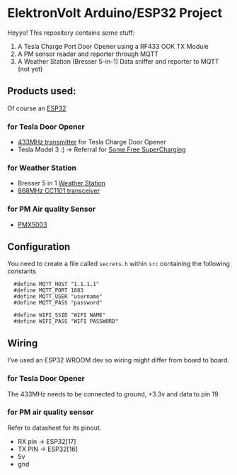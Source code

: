 # ElektronVolt Arduino/ESP32 Project

Heyyo! This repository contains some stuff:

 1. A Tesla Charge Port Door Opener using a RF433 OOK TX Module
 2. A PM sensor reader and reporter through MQTT
 3. A Weather Station (Bresser 5-in-1) Data sniffer and reporter to MQTT (not yet)


## Products used:

Of course an [ESP32](https://amzn.to/2WCQVBx)

### for Tesla Door Opener
 - [433MHz transmitter](https://www.amazon.it/gp/product/B00R2U8OEU) for Tesla Charge Door Opener 
 - Tesla Model 3 :) -> Referral for [Some Free SuperCharging](https://ts.la/andrea74473)

### for Weather Station
 - Bresser 5 in 1 [Weather Station](https://amzn.to/2E2WLWl)
 - [868MHz CC1101 transceiver](https://amzn.to/3eHddbf)

### for PM Air quality Sensor
 - [PMX5003](https://amzn.to/2WCMRkL)

## Configuration


You need to create a file called `secrets.h` within `src` containing the following constants

```
  #define MQTT_HOST "1.1.1.1"
  #define MQTT_PORT 1883
  #define MQTT_USER "username"
  #define MQTT_PASS "password"

  #define WIFI_SSID "WIFI NAME"
  #define WIFI_PASS "WIFI PASSWORD"
```

## Wiring 

I've used an ESP32 WROOM dev so wiring might differ from board to board.

### for Tesla Door Opener

The 433MHz needs to be connected to ground, +3.3v and data to pin 19.

### for PM air quality sensor

Refer to datasheet for its pinout. 

 - RX pin -> ESP32[17]
 - TX PIN -> ESP32[16]
 - 5v
 - gnd